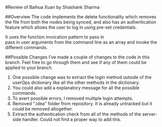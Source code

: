 #Review of Baihua Xuan by Shashank Sharma

##Overview
The code implements the delete functionality 
which removes the file from both the nodes being synced, and also has an authentication feature which allows the user to log in using pre-set credentials.

It uses the function invocation pattern to pass in  
pass in user arguments from the command line as an array and invoke the different commands.

##Possible Changes
I've made a couple of changes to the code in this branch. Feel free to go through them and see if any of them could be applied to your branch.

1. One possible change was to extract the login method outside of the userOps dictionary like all the other methods in the dictionary.
2. You could also add a explanatory message for all the possible commands.
3. To avert possible errors, I removed multiple login attempts.
4. Removed ".idea" folder from repository. It is already untracked but it could be removed altogether.
5. Extract the authentication check from all of the methods of the server-side handler. Could not find a proper way to add this.